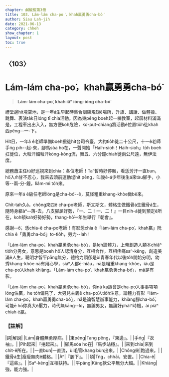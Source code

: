 ```yaml
---
chapter: 鹹酸甜第3冊
title: 103. Lám-lám cha-po͘，khah贏勇勇cha-bó͘
author: Siau Lah-jih
date: 2021-06-13
category: chheh
show_chapter: 1
layout: post
toc: true
---
```


## 〈103〉
# Lám-lám cha-po͘，khah贏勇勇cha-bó͘
> **Lám-lám cha-po͘, khah iâⁿ ióng-ióng cha-bó͘**
 
禮堂邊hit塊空地，是一年á生早起時集合訓練規矩ê場所，升旗、講話、做體操、跳舞、表演ta̍k日lóng tī chia活動。因為東pêng boeh起一棟教室，起厝材料滿滿是，工程車出出入入，無方便koh危險，ko͘-put-chiang將活動ê位置tio̍h徙khah西pêng--一-下。

Hit日，一年á ê老師準備boeh搬徙hit台司令臺，大約tio̍h徙二十公尺，十一ê老師手ńg pih--起-來，腳馬sòa ho͘在，一聲開始「Haih-sioh！Haih-sioh」to̍h boeh扛徙位，大粒汗細粒汗kòng-kòng流，舞五、六分鐘chiah徙兩公尺遠，無伊法度。

總務蕭主任tú好巡視來到chia：各位老師！Taⁿ暫時好停睏，看恁芳汗一直bun，hō͘人m̄甘不忍心，我來去頭前運動埕hit pêng，叫幾ê-á少年後生á來tàu腳手，小等--兩-分-鐘，liâm-mi to̍h來。

原來一年á ê級任老師lóng是cha-bó͘--ê，莫怪粗重khang-khòe做bē來。

Chi̍t-tah久á，chông來四ê cha-po͘老師，斯文斯文，體格生做鐵骨á生鐵骨á生，隨時身軀àⁿ--落-去，八支腳屈好勢，『一、二！一、二！』一目nih-á徙到預定ê所在，koh頓kah好勢好勢，thang-hō͘一年生舉行『朝會』。

感謝--ō͘，恁chia-ê cha-po͘老師！有影恁chia ê「lám-lám cha-po͘，khah贏」阮chia ê「勇勇cha-bó͘」to-tio̍h，勞力--lah！

「Lám-lám cha-po͘，khah贏勇勇cha-bó͘」，是leh論體力，上帝創造人類本chiâⁿ tio̍h分男女，意思是boeh hō͘人認清身分，互相合作，互相疼痛saⁿ-kēng，創造美滿ê人生，聰明才智平pāng無分，體格力頭卻是ùi青春年代以後to̍h開始分明，幼秀khang-khòe nā有用心學，siáⁿ人都ē-hiáu，nā是粗重khang-khòe，iáu是cha-po͘人khah khiàng。「Lám-lám cha-po͘，khah贏勇勇cha-bó͘」，mā是有影。

「Lám-lám cha-po͘，khah贏勇勇cha-bó͘」，你nā ka誤會是cha-po͘人事事項項lóng佔贏，he to̍h偏見了，大男兒主義ê cha-po͘人tio̍h注意，論體力有影「lám-lám cha-po͘，khah贏勇勇cha-bó͘」，nā是論智慧辦事能力，khiàng腳cha-bó͘，可能ē hō͘你真大ê壓力，時代無kāng--lò͘，無論男女，無論好pháiⁿ時機，ài piàⁿ chiah ē贏。

 
### 【註解】

|詞|解說|
|Lám|身體無勇厚病。|
|東pêng|Tang pêng，『東邊』。|
|手ńg|『衣袖』。|
|Pih起來|『捲起來』。|
|腳馬sòa ho͘在|『馬步站穩』。|
|來到chia|來到chit-ê所在。|
|一直bun|一直流，ùi毛管khang bùn出來。|
|Chông來|跑過來。|
|鐵骨á生|瘦瘦無肉ê體格。|
|Àⁿ|『腑下』。|
|頓|Tǹg，chhāi，安置。|
|Chia-ê|『這些』。|
|Saⁿ-kēng|互相扶持。|
|平pāng|Kāng款公平無分大細。|
|Khiàng|強，能力強。|

